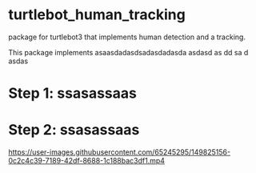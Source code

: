 # turtlebot_human_tracking
package for turtlebot3 that implements human detection and a tracking. 

This package implements asaasdadasdsadasdadasda
asdasd
as
dd
sa
d
asdas

# Step 1: ssasassaas



# Step 2: ssasassaas






https://user-images.githubusercontent.com/65245295/149825156-0c2c4c39-7189-42df-8688-1c188bac3df1.mp4


